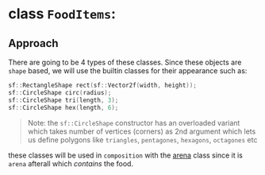 # class `FoodItems`:
## Approach
There are going to be 4 types of these classes. 
Since these objects are `shape` based, we will use the builtin classes for their appearance such as:
```cpp
sf::RectangleShape rect(sf::Vector2f(width, height));
sf::CircleShape circ(radius);
sf::CircleShape tri(length, 3);
sf::CircleShape hex(length, 6);
```
> Note: the `sf::CircleShape` constructor has an overloaded variant which takes number of vertices (corners) as 2nd argument which lets us define polygons like `triangles`, `pentagones`, `hexagons`, `octagones` etc

these classes will be used in `composition` with the [arena](./arena.md) class since it is `arena` afterall which _contains_ the food. 